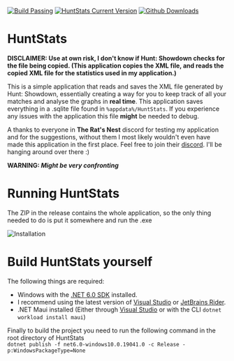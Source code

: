 [![Build Passing](https://img.shields.io/github/actions/workflow/status/zaxiure/huntstats/.github/workflows/dotnet.yml?branch=master&style=for-the-badge)](https://github.com/Zaxiure/HuntStats/releases)
[![HuntStats Current Version](https://img.shields.io/github/v/release/zaxiure/huntstats?style=for-the-badge)](https://github.com/Zaxiure/HuntStats/releases/latest)
[![Github Downloads](https://img.shields.io/github/downloads/zaxiure/huntstats/total?style=for-the-badge)](https://github.com/Zaxiure/HuntStats/releases)
# HuntStats
**DISCLAIMER: Use at own risk, I don't know if Hunt: Showdown checks for the file being copied. (This application copies the XML file, and reads the copied XML file for the statistics used in my application.)**

This is a simple application that reads and saves the XML file generated by Hunt: Showdown, essentially creating a way for you to keep track of all your matches and analyse the graphs in **real time**. This application saves everything in a .sqlite file found in `%appdata%/HuntStats`. If you experience any issues with the application this file **might** be needed to debug.

A thanks to everyone in **The Rat's Nest** discord for testing my application and for the suggestions, without them I most likely wouldn't even have made this application in the first place. Feel free to join their [discord](https://discord.gg/vd5v5ua4Zr). I'll be hanging around over there :)


**WARNING: _Might be very confronting_**

# Running HuntStats

The ZIP in the release contains the whole application, so the only thing needed to do is put it somewhere and run the .exe

![Installation](https://user-images.githubusercontent.com/8901040/194702506-39b6a9e9-46fe-46fc-a26a-f26dcc8f0387.gif)

# Build HuntStats yourself

The following things are required:

 - Windows with the [.NET 6.0 SDK](https://dotnet.microsoft.com/en-us/download) installed.
 - I recommend using the latest version of [Visual Studio](https://visualstudio.microsoft.com/vs/community/) or [JetBrains Rider](https://www.jetbrains.com/rider/).
 - .NET Maui installed (Either through [Visual Studio](https://visualstudio.microsoft.com/vs/community/) or with the CLI `dotnet workload install maui`)
 
Finally to build the project you need to run the following command in the root directory of HuntStats  
`dotnet publish -f net6.0-windows10.0.19041.0 -c Release -p:WindowsPackageType=None`

<!--- ## Preview of the application --->
<!--- ![Dashboard](https://user-images.githubusercontent.com/8901040/197850095-39d05928-4422-4bfa-b670-a48770831dfa.png) --->
<!--- ![Matches Screen](https://user-images.githubusercontent.com/8901040/197849817-a1ef4764-ff67-4700-93b9-d8c96962f914.png) --->
<!--- ![Match Screen](https://user-images.githubusercontent.com/8901040/197850046-ac46911c-1523-414c-9af9-4741d7328798.png) --->
<!--- ![Settings Screen](https://user-images.githubusercontent.com/8901040/194701552-561a3f07-117d-4775-9e1c-c1f89bc4ee2d.png) --->

<!--- ## Usage showcase --->
<!--- ![Graphs](https://user-images.githubusercontent.com/8901040/194701835-bd889149-55d2-4448-84ce-c08fc0d2248a.gif) --->
<!---  ![Select Player](https://user-images.githubusercontent.com/8901040/194701784-bf9165fc-ccbc-4593-9ac2-37289e25e8ab.gif) --->
<!---  ![Select Folder](https://user-images.githubusercontent.com/8901040/194701724-2f58485f-40cc-4a06-9282-c964e7c06fcc.gif) --->
